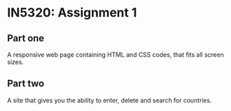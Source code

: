 # IN5320: Assignment 1 

## Part one
A responsive web page containing HTML and CSS codes, that fits all screen sizes.

## Part two
A site that gives you the ability to enter, delete and search for countries.